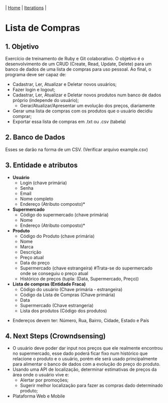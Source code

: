| [Home](https://github.com/ricarthlima/eo-project-es) | [Iterations](https://github.com/ricarthlima/eo-project-es/tree/master/Iterations)  |
# Lista de Compras

## 1. Objetivo
Exercício de treinamento de Ruby e Git colaborativo.
O objetivo é o desenvolvimento de um CRUD (Create, Read, Update, Delete) para um banco de dados de uma lista de compras para uso pessoal.
Ao final, o programa deve ser capaz de:
- Cadastrar, Ler, Atualizar e Deletar novos usuários;
- Fazer login e logout;
- Cadastrar, Ler, Atualizar e Deletar novos produtos num banco de dados próprio (independe do usuário);
  - Gerar/Atualizar/Apresentar um evolução dos preços, diariamente
- Gerar uma lista de compras com os produtos que o usuário decidiu comprar;
- Exportar essa lista de compras em .txt ou .csv (tabela)

## 2. Banco de Dados
Esses se darão na forma de um CSV. (Verificar arquivo example.csv)

## 3. Entidade e atributos

- **Usuário**
  - Login (chave primária)
  - Senha
  - Email
  - Nome completo
  - Endereço (Atributo composto)*
- **Supermercado**
  - Código do supermercado (chave primária)
  - Nome
  - Endereço (Atributo composto)*
- **Produto**
  - Código do Produto (chave primária)
  - Nome
  - Marca
  - Descrição
  - Preço atual
  - Data do preço
  - Supermercado (chave estrangeira)   #Trata-se do supermercado onde se conseguiu o preço atual
  - Histórico de preços (tupla: (Data, Supermercado, Preço))
- **Lista de compras (Entidade Fraca)**
  - Código do usuário (Chave primária - estrangeira)
  - Código da Lista de Compras (Chave primária)
  - Data
  - Supermercado (Chave estrangeria)
  - Lista dos produtos (Código dos produtos)

* Endereços devem ter: Número, Rua, Bairro, Cidade, Estado e País

## 4. Next Steps (Crowndsensing)
- O usuário deve poder dar input nos preços que ele realmente encontrou no supermercado, esse dado poderá ficar fixo num histórico que relacione o produto e o usuário, porém ele será usado principalmente para alimentar o banco de dados com a evolução do preço do produto.
- Usando uma API de localização, determinar estimativas de preços da área onde o usuário vive e:
  - Alertar por promoções;
  - Sugerir melhor localização para fazer as compras dado determinado produto;
- Plataforma Web e Mobile

